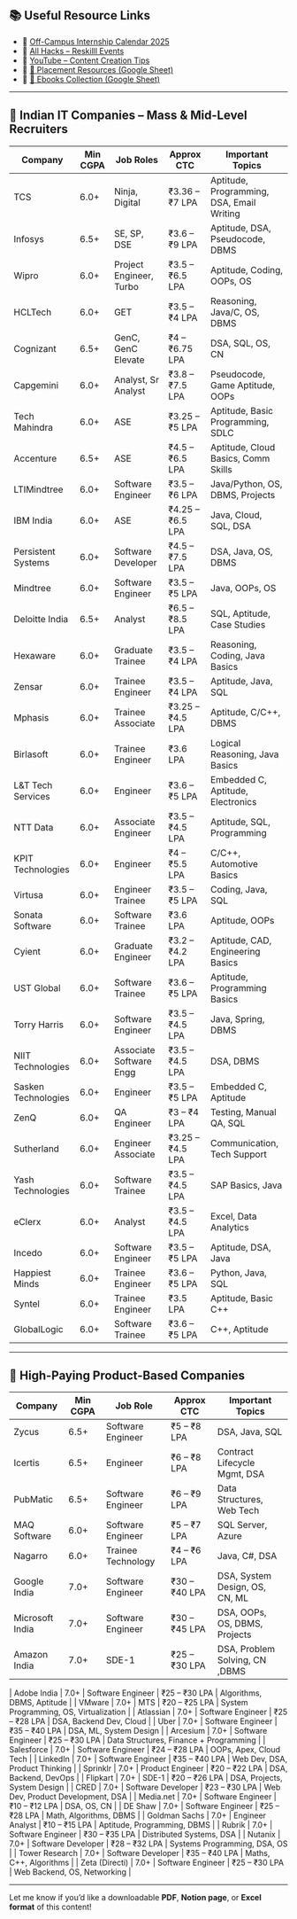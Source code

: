 
## 📚 Useful Resource Links

* 🔗 [Off-Campus Internship Calendar 2025](https://aicteinternship.in/off-campus-internship-calendar-2025/)
* 🔗 [All Hacks – Reskilll Events](https://reskilll.com/allhacks)
* 🔗 [YouTube – Content Creation Tips](https://youtu.be/RHi26oDdKQI?si=HDvXGBkcJSITNq7s)
* 🔗 [📄 Placement Resources (Google Sheet)](https://docs.google.com/spreadsheets/d/1WM1qg_gjJRms5d4mcZslO7dEgMqxlbnu0UIYw-7WgAA/edit?gid=0#gid=0)
* 🔗 [📘 Ebooks Collection (Google Sheet)](https://docs.google.com/spreadsheets/d/1mNvWvTQaA_GXLAiHICi70BYRXBPX-yTpTdfZNyJGgcM/htmlview?fbclid=PAQ0xDSwLLd4xleHRuA2FlbQIxMAABp8YcseXFPCW9nxElHKPo9E_jZQRlStrvsAt0Oc1vE8I6_SxC0B4uQLfm8UyS_aem_dcyIZ7MblR0C4Fp89zkYtg)

---

## 💼 Indian IT Companies – Mass & Mid-Level Recruiters

| Company             | Min CGPA | Job Roles               | Approx CTC       | Important Topics                          |
| ------------------- | -------- | ----------------------- | ---------------- | ----------------------------------------- |
| TCS                 | 6.0+     | Ninja, Digital          | ₹3.36 – ₹7 LPA   | Aptitude, Programming, DSA, Email Writing |
| Infosys             | 6.5+     | SE, SP, DSE             | ₹3.6 – ₹9 LPA    | Aptitude, DSA, Pseudocode, DBMS           |
| Wipro               | 6.0+     | Project Engineer, Turbo | ₹3.5 – ₹6.5 LPA  | Aptitude, Coding, OOPs, OS                |
| HCLTech             | 6.0+     | GET                     | ₹3.5 – ₹4 LPA    | Reasoning, Java/C, OS, DBMS               |
| Cognizant           | 6.5+     | GenC, GenC Elevate      | ₹4 – ₹6.75 LPA   | DSA, SQL, OS, CN                          |
| Capgemini           | 6.0+     | Analyst, Sr Analyst     | ₹3.8 – ₹7.5 LPA  | Pseudocode, Game Aptitude, OOPs           |
| Tech Mahindra       | 6.0+     | ASE                     | ₹3.25 – ₹5 LPA   | Aptitude, Basic Programming, SDLC         |
| Accenture           | 6.5+     | ASE                     | ₹4.5 – ₹6.5 LPA  | Aptitude, Cloud Basics, Comm Skills       |
| LTIMindtree         | 6.0+     | Software Engineer       | ₹3.5 – ₹6 LPA    | Java/Python, OS, DBMS, Projects           |
| IBM India           | 6.0+     | ASE                     | ₹4.25 – ₹6.5 LPA | Java, Cloud, SQL, DSA                     |
| Persistent Systems  | 6.0+     | Software Developer      | ₹4.5 – ₹7.5 LPA  | DSA, Java, OS, DBMS                       |
| Mindtree            | 6.0+     | Software Engineer       | ₹3.5 – ₹5 LPA    | Java, OOPs, OS                            |
| Deloitte India      | 6.5+     | Analyst                 | ₹6.5 – ₹8.5 LPA  | SQL, Aptitude, Case Studies               |
| Hexaware            | 6.0+     | Graduate Trainee        | ₹3.5 – ₹4 LPA    | Reasoning, Coding, Java Basics            |
| Zensar              | 6.0+     | Trainee Engineer        | ₹3.5 – ₹4 LPA    | Aptitude, Java, SQL                       |
| Mphasis             | 6.0+     | Trainee Associate       | ₹3.25 – ₹4.5 LPA | Aptitude, C/C++, DBMS                     |
| Birlasoft           | 6.0+     | Trainee Engineer        | ₹3.6 LPA         | Logical Reasoning, Java Basics            |
| L&T Tech Services  | 6.0+     | Engineer                | ₹3.6 – ₹5 LPA    | Embedded C, Aptitude, Electronics         |
| NTT Data            | 6.0+     | Associate Engineer      | ₹3.5 – ₹4.5 LPA  | Aptitude, SQL, Programming                |
| KPIT Technologies   | 6.0+     | Engineer                | ₹4 – ₹5.5 LPA    | C/C++, Automotive Basics                  |
| Virtusa             | 6.0+     | Engineer Trainee        | ₹3.5 – ₹5 LPA    | Coding, Java, SQL                         |
| Sonata Software     | 6.0+     | Software Trainee        | ₹3.6 LPA         | Aptitude, OOPs                            |
| Cyient              | 6.0+     | Graduate Engineer       | ₹3.2 – ₹4.2 LPA  | Aptitude, CAD, Engineering Basics         |
| UST Global          | 6.0+     | Software Trainee        | ₹3.6 – ₹5 LPA    | Aptitude, Programming Basics              |
| Torry Harris        | 6.0+     | Software Engineer       | ₹3.5 – ₹4.5 LPA  | Java, Spring, DBMS                        |
| NIIT Technologies   | 6.0+     | Associate Software Engg | ₹3.5 – ₹4.5 LPA  | DSA, DBMS                                 |
| Sasken Technologies | 6.0+     | Engineer                | ₹3.5 – ₹5 LPA    | Embedded C, Aptitude                      |
| ZenQ                | 6.0+     | QA Engineer             | ₹3 – ₹4 LPA      | Testing, Manual QA, SQL                   |
| Sutherland          | 6.0+     | Engineer Associate      | ₹3.25 – ₹4.5 LPA | Communication, Tech Support               |
| Yash Technologies   | 6.0+     | Software Trainee        | ₹3.5 – ₹4.5 LPA  | SAP Basics, Java                          |
| eClerx              | 6.0+     | Analyst                 | ₹3.5 – ₹4.5 LPA  | Excel, Data Analytics                     |
| Incedo              | 6.0+     | Software Engineer       | ₹3.5 – ₹5 LPA    | Aptitude, DSA, Java                       |
| Happiest Minds      | 6.0+     | Trainee Engineer        | ₹3.6 – ₹5 LPA    | Python, Java, SQL                         |
| Syntel              | 6.0+     | Trainee Engineer        | ₹3.5 LPA         | Aptitude, Basic C++                       |
| GlobalLogic         | 6.0+     | Software Trainee        | ₹3.6 – ₹5 LPA    | C++, Aptitude                             |

---

## 🚀 High-Paying Product-Based Companies

| Company         | Min CGPA | Job Role           | Approx CTC    | Important Topics               |
| --------------- | -------- | ------------------ | ------------- | ------------------------------ |
| Zycus           | 6.5+     | Software Engineer  | ₹5 – ₹8 LPA   | DSA, Java, SQL                 |
| Icertis         | 6.5+     | Engineer           | ₹6 – ₹8 LPA   | Contract Lifecycle Mgmt, DSA   |
| PubMatic        | 6.5+     | Software Engineer  | ₹6 – ₹9 LPA   | Data Structures, Web Tech      |
| MAQ Software    | 6.0+     | Software Engineer  | ₹5 – ₹7 LPA   | SQL Server, Azure              |
| Nagarro         | 6.0+     | Trainee Technology | ₹4 – ₹6 LPA   | Java, C#, DSA                  |
| Google India    | 7.0+     | Software Engineer  | ₹30 – ₹40 LPA | DSA, System Design, OS, CN, ML |
| Microsoft India | 7.0+     | Software Engineer  | ₹30 – ₹45 LPA | DSA, OOPs, OS, DBMS, Projects  |
| Amazon India    | 7.0+     | SDE-1              | ₹25 – ₹30 LPA | DSA, Problem Solving, CN ,DBMS |

| Adobe India         | 7.0+     | Software Engineer       | ₹25 – ₹30 LPA        | Algorithms, DBMS, Aptitude                     |
| VMware              | 7.0+     | MTS                     | ₹20 – ₹25 LPA        | System Programming, OS, Virtualization         |
| Atlassian           | 7.0+     | Software Engineer       | ₹25 – ₹28 LPA        | DSA, Backend Dev, Cloud                        |
| Uber                | 7.0+     | Software Engineer       | ₹35 – ₹40 LPA        | DSA, ML, System Design                         |
| Arcesium            | 7.0+     | Software Engineer       | ₹25 – ₹30 LPA        | Data Structures, Finance + Programming         |
| Salesforce          | 7.0+     | Software Engineer       | ₹24 – ₹28 LPA        | OOPs, Apex, Cloud Tech                         |
| LinkedIn            | 7.0+     | Software Engineer       | ₹35 – ₹40 LPA        | Web Dev, DSA, Product Thinking                 |
| Sprinklr            | 7.0+     | Product Engineer        | ₹20 – ₹22 LPA        | DSA, Backend, DevOps                           |
| Flipkart            | 7.0+     | SDE-1                   | ₹20 – ₹26 LPA        | DSA, Projects, System Design                   |
| CRED                | 7.0+     | Software Developer      | ₹23 – ₹30 LPA        | Web Dev, Product Development, DSA              |
| Media.net           | 7.0+     | Software Engineer       | ₹10 – ₹12 LPA        | DSA, OS, CN                                    |
| DE Shaw             | 7.0+     | Software Engineer       | ₹25 – ₹28 LPA        | Math, Algorithms, DBMS                         |
| Goldman Sachs       | 7.0+     | Engineer Analyst        | ₹10 – ₹15 LPA        | Aptitude, Programming, DBMS                    |
| Rubrik              | 7.0+     | Software Engineer       | ₹30 – ₹35 LPA        | Distributed Systems, DSA                       |
| Nutanix             | 7.0+     | Software Developer      | ₹28 – ₹32 LPA        | Systems Programming, DSA, OS                   |
| Tower Research      | 7.0+     | Software Developer      | ₹35 – ₹40 LPA        | Maths, C++, Algorithms                         |
| Zeta (Directi)      | 7.0+     | Software Engineer       | ₹25 – ₹30 LPA        | Web Backend, OS, Networking                    |

---

Let me know if you’d like a downloadable **PDF**, **Notion page**, or **Excel format** of this content!
